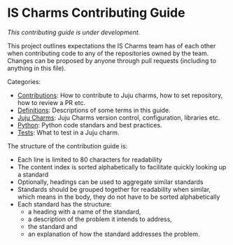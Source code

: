 # IS Charms Contributing Guide

*This contributing guide is under development.*

This project outlines expectations the IS Charms
team has of each other when contributing code to any of the repositories owned
by the team. Changes can be proposed by anyone through pull requests (including
to anything in this file).

Categories:

* [Contributions](CONTRIBUTIONS.md): How to contribute to Juju charms,
how to set repository, how to review a PR etc.
* [Definitions](DEFINITIONS.md): Descriptions of some terms in this guide.
* [Juju Charms](JUJUCHARMS.md): Juju Charms version control, configuration,
libraries etc.
* [Python](PYTHON.md): Python code standars and best practices.
* [Tests](TESTS.md): What to test in a Juju charm.

The structure of the contribution guide is:

* Each line is limited to 80 characters for readability
* The content index is sorted alphabetically to facilitate quickly looking up a
  standard
* Optionally, headings can be used to aggregate similar standards
* Standards should be grouped together for readability when similar, which means
  in the body, they do not have to be sorted alphabetically
* Each standard has the structure:
  * a heading with a name of the standard,
  * a description of the problem it intends to address,
  * the standard and
  * an explanation of how the standard addresses the problem.
